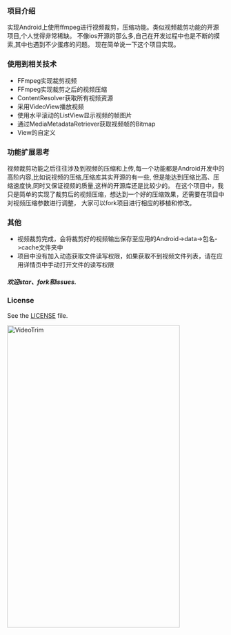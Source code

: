 
### 项目介绍
实现Android上使用ffmpeg进行视频裁剪，压缩功能。类似视频裁剪功能的开源项目,个人觉得非常稀缺。
不像ios开源的那么多,自己在开发过程中也是不断的摸索,其中也遇到不少蛋疼的问题。
现在简单说一下这个项目实现。

### 使用到相关技术
* FFmpeg实现裁剪视频
* FFmpeg实现裁剪之后的视频压缩
* ContentResolver获取所有视频资源
* 采用VideoView播放视频
* 使用水平滚动的ListView显示视频的帧图片
* 通过MediaMetadataRetriever获取视频帧的Bitmap
* View的自定义

### 功能扩展思考
视频裁剪功能之后往往涉及到视频的压缩和上传,每一个功能都是Android开发中的高阶内容,比如说视频的压缩,压缩库其实开源的有一些,
但是能达到压缩比高、压缩速度快,同时又保证视频的质量,这样的开源库还是比较少的。
在这个项目中，我只是简单的实现了裁剪后的视频压缩，想达到一个好的压缩效果，还需要在项目中对视频压缩参数进行调整，
大家可以fork项目进行相应的移植和修改。

### 其他
* 视频裁剪完成，会将裁剪好的视频输出保存至应用的Android->data->包名->cache文件夹中
* 项目中没有加入动态获取文件读写权限，如果获取不到视频文件列表，请在应用详情页中手动打开文件的读写权限
##### 欢迎star、fork和issues.

### License

See the [LICENSE](https://github.com/iknow4/Android-Video-Trimmer/blob/master/LICENSE) file.


<img src="https://github.com/iknow4/iknow.Images/blob/master/gif/videoTrim.gif?raw=true" width="400" height="700" alt="VideoTrim"/>
